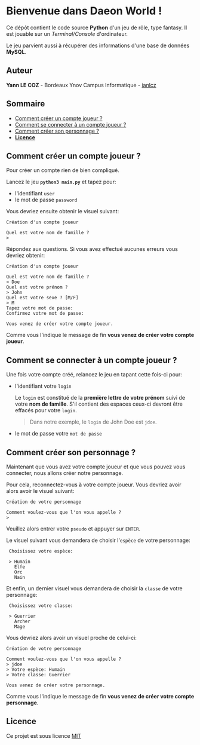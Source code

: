 # Bienvenue dans Daeon World !

Ce dépôt contient le code source **Python** d'un jeu de rôle, type fantasy. Il est jouable sur un _Terminal/Console_ d'ordinateur.

Le jeu parvient aussi à récupérer des informations d'une base de données **MySQL**.

## Auteur

**Yann LE COZ** - Bordeaux Ynov Campus Informatique - [ianlcz](https://github.com/ianlcz)

## Sommaire

- [Comment créer un compte joueur ?](#comment-créer-un-compte-joueur)
- [Comment se connecter à un compte joueur ?](#comment-se-connecter-à-un-compte-joueur)
- [Comment créer son personnage ?](#comment-créer-son-personnage)
- [**Licence**](#licence)

## Comment créer un compte joueur ?

Pour créer un compte rien de bien compliqué.

Lancez le jeu **`python3 main.py`** et tapez pour:

- l'identifiant `user`
- le mot de passe `password`

Vous devriez ensuite obtenir le visuel suivant:

```
Création d'un compte joueur

Quel est votre nom de famille ?
>
```

Répondez aux questions. Si vous avez effectué aucunes erreurs vous devriez obtenir:

```
Création d'un compte joueur

Quel est votre nom de famille ?
> Doe
Quel est votre prénom ?
> John
Quel est votre sexe ? [M/F]
> M
Tapez votre mot de passe:
Confirmez votre mot de passe:

Vous venez de créer votre compte joueur.
```

Comme vous l'indique le message de fin **vous venez de créer votre compte joueur**.

## Comment se connecter à un compte joueur ?

Une fois votre compte créé, relancez le jeu en tapant cette fois-ci pour:

- l'identifiant votre `login`

  Le `login` est constitué de la **première lettre de votre prénom** suivi de votre **nom de famille**.
  S'il contient des espaces ceux-ci devront être effacés pour votre `login`.

  > Dans notre exemple, le `login` de John Doe est `jdoe`.

- le mot de passe votre `mot de passe`

## Comment créer son personnage ?

Maintenant que vous avez votre compte joueur et que vous pouvez vous connecter, nous allons créer notre personnage.

Pour cela, reconnectez-vous à votre compte joueur.
Vous devriez avoir alors avoir le visuel suivant:
```
Création de votre personnage

Comment voulez-vous que l'on vous appelle ?
> 
```
Veuillez alors entrer votre `pseudo` et appuyer sur `ENTER`.

Le visuel suivant vous demandera de choisir l'`espèce` de votre personnage:
```
 Choisissez votre espèce:

 > Humain
   Elfe
   Orc
   Nain
```

Et enfin, un dernier visuel vous demandera de choisir la `classe` de votre personnage:
```
 Choisissez votre classe:

 > Guerrier
   Archer
   Mage
```

Vous devriez alors avoir un visuel proche de celui-ci:
```
Création de votre personnage

Comment voulez-vous que l'on vous appelle ?
> jdoe
> Votre espèce: Humain
> Votre classe: Guerrier

Vous venez de créer votre personnage.
```
Comme vous l'indique le message de fin **vous venez de créer votre compte personnage**.

## Licence

Ce projet est sous licence [MIT](./LICENSE)
